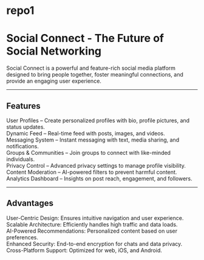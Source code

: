 # repo1
#  Social Connect - The Future of Social Networking

Social Connect is a powerful and feature-rich social media platform designed to bring people together, foster meaningful connections, and provide an engaging user experience.  

---

##  Features
User Profiles – Create personalized profiles with bio, profile pictures, and status updates.  
Dynamic Feed – Real-time feed with posts, images, and videos.  
Messaging System – Instant messaging with text, media sharing, and notifications.  
Groups & Communities – Join groups to connect with like-minded individuals.  
Privacy Control – Advanced privacy settings to manage profile visibility.  
Content Moderation – AI-powered filters to prevent harmful content.  
Analytics Dashboard – Insights on post reach, engagement, and followers.  

---

##  Advantages
User-Centric Design: Ensures intuitive navigation and user experience.  
Scalable Architecture: Efficiently handles high traffic and data loads.  
AI-Powered Recommendations: Personalized content based on user preferences.  
Enhanced Security: End-to-end encryption for chats and data privacy.  
Cross-Platform Support: Optimized for web, iOS, and Android. 

